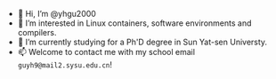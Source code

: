 - 👋 Hi, I’m @yhgu2000
- 👀 I’m interested in Linux containers, software environments and compilers.
- 🌱 I’m currently studying for a Ph'D degree in Sun Yat-sen Universty.
- 📫 Welcome to contact me with my school email `guyh9@mail2.sysu.edu.cn`!

<!---
yhgu2000/yhgu2000 is a ✨ special ✨ repository because its `README.md` (this file) appears on your GitHub profile.
You can click the Preview link to take a look at your changes.
--->
